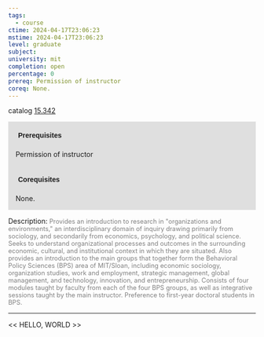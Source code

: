 ```yaml
---
tags:
  - course
ctime: 2024-04-17T23:06:23
mstime: 2024-04-17T23:06:23
level: graduate
subject: 
university: mit
completion: open
percentage: 0
prereq: Permission of instructor
coreq: None.
---
```


catalog [15.342](http://student.mit.edu/catalog/m15b.html#15.342)

<span style="display: block; padding: 15px; background-color: rgb(100, 100, 100, 0.2);"><font id="m_prereq1094_0" style="display: block; font-family: Arial, sans-serif; font-weight: bold; padding: 5px">Prerequisites</font><br><span id="prereq1094_0">Permission of instructor</span></span>
<span style="display: block; padding: 15px; background-color: rgb(100, 100, 100, 0.2);"><font id="m_coreq1094_0" style="display: block; font-family: Arial, sans-serif; font-weight: bold; padding: 5px">Corequisites</font><br><span id="coreq1094_0">None.</span></span>

<font style="">Description:</font>
<font style="color: grey; font-size: 0.8rem;">Provides an introduction to research in "organizations and environments," an interdisciplinary domain of inquiry drawing primarily from sociology, and secondarily from economics, psychology, and political science. Seeks to understand organizational processes and outcomes in the surrounding economic, cultural, and institutional context in which they are situated. Also provides an introduction to the main groups that together form the Behavioral Policy Sciences (BPS) area of MIT/Sloan, including economic sociology, organization studies, work and employment, strategic management, global management, and technology, innovation, and entrepreneurship. Consists of four modules taught by faculty from each of the four BPS groups, as well as integrative sessions taught by the main instructor. Preference to first-year doctoral students in BPS.</font>



---

<< HELLO, WORLD >>
